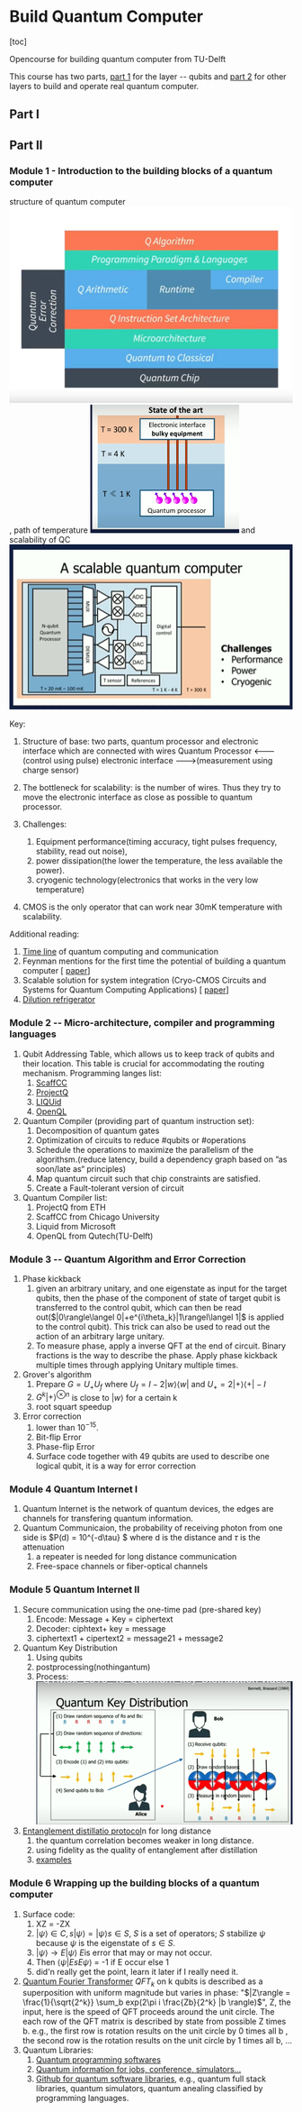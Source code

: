 # Build Quantum Computer
[toc]

Opencourse for building quantum computer from TU-Delft

This course has two parts, [part 1](https://ocw.tudelft.nl/courses/building-blocks-quantum-computer-part-1/) for the layer -- qubits and [part 2](https://ocw.tudelft.nl/courses/building-blocks-quantum-computer-part-2/) for other layers to build and operate real quantum computer.

## Part I

## Part II

### Module 1 - Introduction to the building blocks of a quantum computer
structure of quantum computer ![see](./images/m1-QCstructure.png), path of temperature ![see](./images/m1-Qprocessor2classic.png) and scalability of QC ![see](./images/m1-ScalableQC.png)

Key:
1. Structure of base: two parts, quantum processor and electronic interface which are connected with wires
   Quantum Processor <---(control using pulse) electronic interface
                   --->(measurement using charge sensor)

2. The bottleneck for scalability:
    is the number of wires. Thus they try to move the electronic interface as close as possible to quantum processor.

3. Challenges:
   1. Equipment performance(timing accuracy, tight pulses frequency, stability, read out noise), 
   2. power dissipation(the lower the temperature, the less available the power).
   3. cryogenic technology(electronics that works in the very low temperature)

4. CMOS is the only operator that can work near 30mK temperature with scalability.


Additional reading:
1. [Time line](https://en.wikipedia.org/wiki/Timeline_of_quantum_computing_and_communication) of quantum computing and communication
2. Feynman mentions for the first time the potential of building a quantum computer [ [paper](https://catonmat.net/ftp/simulating-physics-with-computers-richard-feynman.pdf)]
3. Scalable solution for system integration (Cryo-CMOS Circuits and Systems for Quantum
Computing Applications) [ [paper](https://ieeexplore.ieee.org/stamp/stamp.jsp?arnumber=8036394)]
4. [Dilution refrigerator](https://nanoscience.oxinst.com/assets/uploads/NanoScience/Brochures/Principles%20of%20dilution%20refrigeration_Sept15.pdf)  

### Module 2 -- Micro-architecture, compiler and programming languages
1. Qubit Addressing Table, which allows us to keep track of qubits and their location. This table is crucial for accommodating the routing mechanism.
Programming langes list:
   1. [ScaffCC](https://github.com/epiqc/ScaffCC)
   2. [ProjectQ](https://github.com/ProjectQ-Framework/ProjectQ)
   3. [LIQUid](https://github.com/StationQ/Liquid)
   4. [OpenQL](https://github.com/QuTech-Delft/OpenQL)
2. Quantum Compiler (providing part of quantum instruction set):
   1. Decomposition of quantum gates
   2. Optimization of circuits to reduce #qubits or #operations
   3. Schedule the operations to maximize the parallelism of the algorithsm.(reduce latency, build a dependency graph based on ”as soon/late as“ principles)
   4. Map quantum circuit such that chip constraints are satisfied.
   5. Create a Fault-tolerant version of circuit
3. Quantum Compiler list:
   1. ProjectQ from ETH
   2. ScaffCC from Chicago University
   3. Liquid from Microsoft
   4. OpenQL from Qutech(TU-Delft)
### Module 3 -- Quantum Algorithm and Error Correction
1. Phase kickback
   1. given an arbitrary unitary, and one eigenstate as input for the target qubits, then the phase of the component of state of target qubit is transferred to the control qubit, which can then be read out($|0\rangle\langel 0|+e^{i\theta_k}|1\rangel\langel 1|$ is applied to the control qubit). This trick can also be used to read out the action of an arbitrary large unitary.
   2. To measure phase, apply a inverse QFT at the end of circuit. Binary fractions is the way to describe the phase. Apply phase kickback multiple times through applying Unitary multiple times.
2. Grover's algorithm
   1. Prepare $G=U_+ U_f$ where $U_f = I-2|w \rangle \langle w|$ and $U_+=2|+ \rangle \langle +| - I$
   2. $G^k |+\rangle^{\otimes n}$ is close to $|w\rangle$ for a certain k
   3. root squart speedup
3. Error correction
   1. lower than $10^{-15}$.
   2. Bit-flip Error
   3. Phase-flip Error
   4. Surface code together with 49 qubits are used to describe one logical qubit, it is a way for error correction
### Module 4 Quantum Internet I
1. Quantum Internet is the network of quantum devices, the edges are channels for transfering quantum information.
2. Quantum Communicaion, the probability of receiving photon from one side is $P(d) = 10^{-d\tau} $ where d is the distance and $\tau$ is the attenuation
   1. a repeater is needed for long distance communication
   2. Free-space channels or fiber-optical channels
### Module 5 Quantum Internet II
1. Secure communication using the one-time pad (pre-shared key)
   1. Encode: Message + Key = ciphertext
   2. Decoder: ciphtext+ key = message
   3. ciphertext1 + cipertext2 = message21 + message2
2. Quantum Key Distribution
   1. Using qubits
   2. postprocessing(nothingantum)
   3. Process: ![see](./images/m5-quantum-key-distribution.png)
3. [Entanglement distillatio protocol](https://en.wikipedia.org/wiki/Entanglement_distillation)n for long distance
   1. the quantum correlation becomes weaker in long distance.
   2. using fidelity as the quality of entanglement after distillation
   3. [examples](https://www.youtube.com/watch?time_continue=291&v=Re0T4nHaY1U&embeds_referring_euri=https%3A%2F%2Focw.tudelft.nl%2F&source_ve_path=Mjg2NjY&feature=emb_logo)
   

### Module 6 Wrapping up the building blocks of a quantum computer
1. Surface code:
   1. XZ = -ZX
   2. $|\psi \rangle \in C, s|\psi \rangle = |\psi \rangle s\in S$, $S$ is a set of operators; $S$ stabilize $\psi$ because $\psi$ is the eigenstate of $s \in S$.
   3. $|\psi\rangle \rightarrow E|\psi\rangle$ $E$is error that may or may not occur.
   4. Then $\langle \psi|EsE\psi\rangle$ = -1 if E occur else 1
   5. did'n really get the point, learn it later if I really need it.
2. [Quantum Fourier Transformer](https://ocw.tudelft.nl/course-lectures/6-2-2-small-quantum-fourier-transforms/?course_id=31394)
   $QFT_k$ on k qubits is described as a superposition with uniform magnitude but varies in phase: "$|Z\rangle = \frac{1}{\sqrt{2^k}} \sum_b exp(2\pi i \frac{Zb}{2^k} |b \rangle)$", Z, the input, here is the speed of QFT proceeds around the unit circle. The each row of the QFT matrix is described by state from possible Z times b. e.g., the first row is rotation results on the unit circle by 0 times all b , the second row is the rotation results on the unit circle by 1 times all b, ...  
3. Quantum Libraries:
   1. [Quantum programming softwares](https://en.wikipedia.org/wiki/Quantum_programming)
   2. [Quantum information for jobs, conference, simulators...](https://www.quantiki.org/)
   3. [Github for quantum software libraries](https://github.com/qosf/awesome-quantum-software), e.g., quantum full stack libraries, quantum simulators, quantum anealing classified by programming languages.